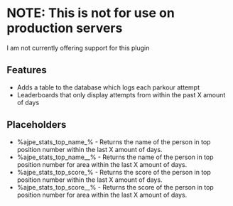 # NOTE: This is not for use on production servers
I am not currently offering support for this plugin

## Features
- Adds a table to the database which logs each parkour attempt
- Leaderboards that only display attempts from within the past X amount of days

## Placeholders
- %ajpe_stats_top_name_<number>% - Returns the name of the person in top position number <number> within the last X amount of days.
- %ajpe_stats_top_name_<number>_<area>% - Returns the name of the person in top position number <number> for area <area> within the last X amount of days.
- %ajpe_stats_top_score_<number>% - Returns the score of the person in top position number <number> within the last X amount of days.
- %ajpe_stats_top_score_<number>_<area>% - Returns the score of the person in top position number <number> for area <area> within the last X amount of days.
